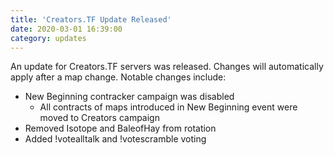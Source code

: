 ```yaml
---
title: 'Creators.TF Update Released'
date: 2020-03-01 16:39:00
category: updates
---
```


<p>An update for Creators.TF servers was released. Changes will automatically apply after a map change. Notable changes include:</p>
<ul>
	<li>New Beginning contracker campaign was disabled
		<ul>
			<li>All contracts of maps introduced in New Beginning event were moved to Creators campaign</li>
		</ul>
	</li>
	<li>Removed Isotope and BaleofHay from rotation</li>
	<li>Added !votealltalk and !votescramble voting</li>
</ul>

